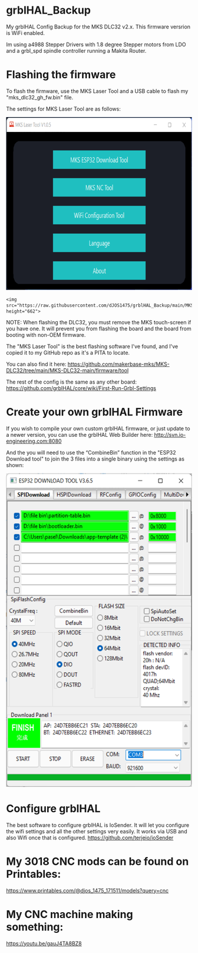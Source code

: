 # grblHAL_Backup
My grblHAL Config Backup for the MKS DLC32 v2.x. This firmware versrion is WiFi enabled.

Im using a4988 Stepper Drivers with 1.8 degree Stepper motors from LDO and a grbl_spd spindle controller running a Makita Router.

# Flashing the firmware
To flash the firmware, use the MKS Laser Tool and a USB cable to flash my "mks_dlc32_gh_fw.bin" file. 

The settings for MKS Laser Tool are as follows:
<p align="left">
  <a>
    <img src="https://raw.githubusercontent.com/dJOS1475/grblHAL_Backup/main/MKS%20Laser%20Tool%2001.png" height="467">
    
    <img src="https://raw.githubusercontent.com/dJOS1475/grblHAL_Backup/main/MKS%20Laser%20Tool%2002.png" height="662">
  </a>
</p>

NOTE: When flashing the DLC32, you must remove the MKS touch-screen if you have one. It will prevent you from flashing the board and the board from booting with non-OEM firmware. 

The "MKS Laser Tool" is the best flashing software I've found, and I've copied it to my GitHub repo as it's a PITA to locate.

You can also find it here: https://github.com/makerbase-mks/MKS-DLC32/tree/main/MKS-DLC32-main/firmware/tool

The rest of the config is the same as any other board:
https://github.com/grblHAL/core/wiki/First-Run-Grbl-Settings

# Create your own grblHAL Firmware
If you wish to compile your own custom grblHAL firmware, or just update to a newer version, you can use the grblHAL Web Builder here:
http://svn.io-engineering.com:8080

And the you will need to use the “CombineBin” function in the "ESP32 Download tool" to join the 3 files into a single binary using the settings as shown:

<p align="left">
  <a>
    <img src="https://raw.githubusercontent.com/dJOS1475/grblHAL_Backup/main/IMG_1040.png" height="847">
  </a>
</p>

# Configure grblHAL
The best software to configure grblHAL is IoSender. It will let you configure the wifi settings and all the other settings very easily. It works via USB and also Wifi once that is configured.
https://github.com/terjeio/ioSender

# My 3018 CNC mods can be found on Printables:
https://www.printables.com/@djos_1475_171511/models?query=cnc

# My CNC machine making something:
https://youtu.be/gauJ4TA8BZ8
